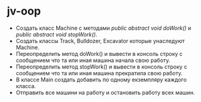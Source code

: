 # jv-oop

- Создать класс Machine с методами _public abstract void doWork()_ и _public abstract void stopWork()_. 
- Создать классы Track, Bulldozer, Excavator которые унаследуют Machine. 
- Переопределить метод doWork() и вывести в консоль строку с сообщением что та или иная машина начала свою работу.
- Переопределить метод stopWork() и вывести в консоль строку с сообщением что та или иная машина прекратила свою работу.
- В классе Main создать добавить по одному екземпляру каждого класса.
- Отправить все машини на работу и остановить работу всех машин.

